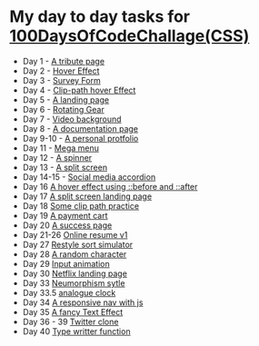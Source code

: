 # My day to day tasks for [100DaysOfCodeChallage(CSS)](https://www.100daysofcode.com/)

- Day 1 - [A tribute page](https://codepen.io/FahadShovon/full/xxZWJom)
- Day 2 - [Hover Effect](https://codepen.io/FahadShovon/full/wvMXzKM)
- Day 3 - [Survey Form](https://codepen.io/FahadShovon/full/XWXYQGx)
- Day 4 - [Clip-path hover Effect](https://codepen.io/FahadShovon/pen/OJMwbPb)
- Day 5 - [A landing page](https://codepen.io/FahadShovon/full/yLeqRzq)
- Day 6 - [Rotating Gear](https://codepen.io/FahadShovon/full/gOPdwZO)
- Day 7 - [Video background](https://codepen.io/FahadShovon/full/MWKqRRo)
- Day 8 - [A documentation page](https://codepen.io/FahadShovon/full/BajqmWm)
- Day 9-10 - [A personal protfolio](https://codepen.io/FahadShovon/full/abdQWKa)
- Day 11 - [Mega menu](https://codepen.io/FahadShovon/full/GRowaXK)
- Day 12 - [A spinner](https://codepen.io/FahadShovon/full/yLeGvGb)
- Day 13 - [A split screen](https://codepen.io/FahadShovon/full/Yzwdooq)
- Day 14-15 - [Social media accordion](https://codepen.io/FahadShovon/full/YzwBOpW)
- Day 16 [A hover effect using ::before and ::after](https://codepen.io/FahadShovon/full/RwrdvJy)
- Day 17 [A split screen landing page](https://codepen.io/FahadShovon/full/ZEQZOBL)
- Day 18 [Some clip path practice](https://codepen.io/FahadShovon/full/oNbOdWr)
- Day 19 [A payment cart](https://codepen.io/FahadShovon/full/abdrOLO)
- Day 20 [A success page](https://codepen.io/FahadShovon/full/zYrQRjY)
- Day 21-26 [Online resume v1](https://fahadaminshovon.github.io/resume/)
- Day 27 [Restyle sort simulator](https://fahadaminshovon.github.io/sortingsimulator/)
- Day 28 [A random character](https://codepen.io/FahadShovon/full/XWdWBYw)
- Day 29 [Input animation](https://codepen.io/FahadShovon/full/QWNwdNg)
- Day 30 [Netflix landing page](https://codepen.io/FahadShovon/full/abNzQoj)
- Day 33 [Neumorphism sytle](https://codepen.io/FahadShovon/full/gOrpBrj)
- Day 33.5 [analogue clock](http://127.0.0.1:5500/Day%2033/clock/index.html)
- Day 34 [A responsive nav with js](https://codepen.io/FahadShovon/full/JjXYpPX)
- Day 35 [A fancy Text Effect](https://codepen.io/FahadShovon/full/dyMGGBX)
- Day 36 - 39 [Twitter clone](https://github.com/FahadAminShovon/tweeter-clone)
- Day 40 [Type writter function](https://codepen.io/FahadShovon/full/LYNZydp)